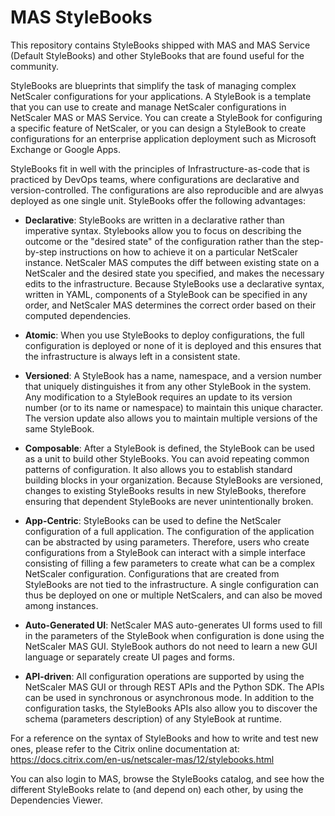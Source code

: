 # MAS StyleBooks


This repository contains StyleBooks shipped with MAS and MAS Service (Default StyleBooks) and other StyleBooks that are found useful for the community.

StyleBooks are blueprints that simplify the task of managing complex NetScaler configurations for your applications. A StyleBook is a template that you can use to create and manage NetScaler configurations in NetScaler MAS or MAS Service. You can create a StyleBook for configuring a specific feature of NetScaler, or you can design a StyleBook to create configurations for an enterprise application deployment such as Microsoft Exchange or Google Apps.

StyleBooks fit in well with the principles of Infrastructure-as-code that is practiced by DevOps teams, where configurations are declarative and version-controlled. The configurations are also reproducible and are alwyas deployed as one single unit. StyleBooks offer the following advantages: 

* **Declarative**: StyleBooks are written in a declarative rather than imperative syntax. Stylebooks allow you to focus on describing the outcome or the "desired state" of the configuration rather than the step-by-step instructions on how to achieve it on a particular NetScaler instance. NetScaler MAS computes the diff between existing state on a NetScaler and the desired state you specified, and makes the necessary edits to the infrastructure. Because StyleBooks use a declarative syntax, written in YAML, components of a StyleBook can be specified in any order, and NetScaler MAS determines the correct order based on their computed dependencies. 

* **Atomic**: When you use StyleBooks to deploy configurations, the full configuration is deployed or none of it is deployed and this ensures that the infrastructure is always left in a consistent state.

* **Versioned**: A StyleBook has a name, namespace, and a version number that uniquely distinguishes it from any other StyleBook in the system. Any modification to a StyleBook requires an update to its version number (or to its name or namespace) to maintain this unique character. The version update also allows you to maintain multiple versions of the same StyleBook.

* **Composable**: After a StyleBook is defined, the StyleBook can be used as a unit to build other StyleBooks. You can avoid repeating common patterns of configuration. It also allows you to establish standard building blocks in your organization. Because StyleBooks are versioned, changes to existing StyleBooks results in new StyleBooks, therefore ensuring that dependent StyleBooks are never unintentionally broken.

* **App-Centric**: StyleBooks can be used to define the NetScaler configuration of a full application. The configuration of the application can be abstracted by using parameters. Therefore, users who create configurations from a StyleBook can interact with a simple interface consisting of filling a few parameters to create what can be a complex NetScaler configuration. Configurations that are created from StyleBooks are not tied to the infrastructure. A single configuration can thus be deployed on one or multiple NetScalers, and can also be moved among instances.

* **Auto-Generated UI**: NetScaler MAS auto-generates UI forms used to fill in the parameters of the StyleBook when configuration is done using the NetScaler MAS GUI. StyleBook authors do not need to learn a new GUI language or separately create UI pages and forms.

* **API-driven**: All configuration operations are supported by using the NetScaler MAS GUI or through REST APIs and the Python SDK. The APIs can be used in synchronous or asynchronous mode. In addition to the configuration tasks, the StyleBooks APIs also allow you to discover the schema (parameters description) of any StyleBook at runtime.

For a reference on the syntax of StyleBooks and how to write and test new ones, please refer to the Citrix online documentation at: https://docs.citrix.com/en-us/netscaler-mas/12/stylebooks.html

You can also login to MAS, browse the StyleBooks catalog, and see how the different StyleBooks relate to (and depend on) each other, by using the Dependencies Viewer. 

